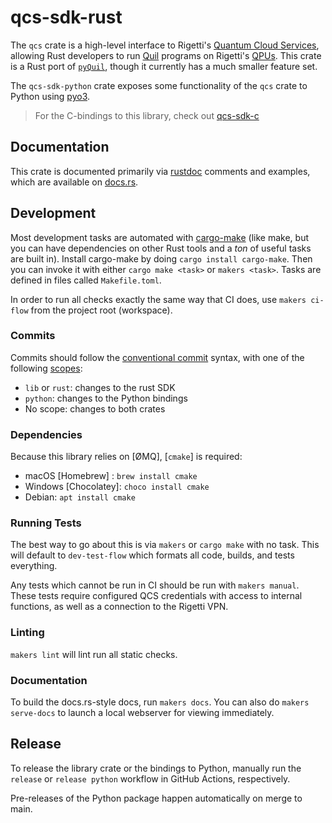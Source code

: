 # qcs-sdk-rust

The `qcs` crate is a high-level interface to Rigetti's [Quantum Cloud Services], allowing Rust developers to run [Quil] programs on Rigetti's [QPUs]. This crate is a Rust port of [`pyQuil`], though it currently has a much smaller feature set.

The `qcs-sdk-python` crate exposes some functionality of the `qcs` crate to Python using [pyo3](https://pyo3.rs/v0.17.1/).

> For the C-bindings to this library, check out [qcs-sdk-c](https://github.com/rigetti/qcs-sdk-c)

## Documentation

This crate is documented primarily via [rustdoc] comments and examples, which are available on [docs.rs].

## Development

Most development tasks are automated with [cargo-make] (like make, but you can have dependencies on other Rust tools and a _ton_ of useful tasks are built in). Install cargo-make by doing `cargo install cargo-make`. Then you can invoke it with either `cargo make <task>` or `makers <task>`. Tasks are defined in files called `Makefile.toml`.

In order to run all checks exactly the same way that CI does, use `makers ci-flow` from the project root (workspace).


### Commits

Commits should follow the [conventional commit](https://www.conventionalcommits.org/en/v1.0.0/) syntax, with one of the following [scopes][scopes]:

- `lib` or `rust`: changes to the rust SDK
- `python`: changes to the Python bindings
- No scope: changes to both crates

### Dependencies

Because this library relies on [ØMQ], [`cmake`] is required:

- macOS [Homebrew] : `brew install cmake`
- Windows [Chocolatey]: `choco install cmake`
- Debian: `apt install cmake`

### Running Tests

The best way to go about this is via `makers` or `cargo make` with no task. This will default to `dev-test-flow` which formats all code, builds, and tests everything.

Any tests which cannot be run in CI should be run with `makers manual`. These tests require configured QCS credentials with access to internal functions, as well as a connection to the Rigetti VPN.

### Linting

`makers lint` will lint run all static checks.

### Documentation

To build the docs.rs-style docs, run `makers docs`. You can also do `makers serve-docs` to launch a local webserver for viewing immediately.

## Release

To release the library crate or the bindings to Python, manually run the `release` or `release python` workflow in GitHub Actions, respectively.

Pre-releases of the Python package happen automatically on merge to main.

[cargo-make]: https://sagiegurari.github.io/cargo-make/
[Quantum Cloud Services]: https://docs.rigetti.com/qcs/
[Quil]: https://github.com/quil-lang/quil
[QPUs]: https://qcs.rigetti.com/qpus/
[`pyQuil`]: https://github.com/rigetti/pyquil
[rustdoc]: https://doc.rust-lang.org/rustdoc/index.html
[docs.rs]: https://docs.rs/qcs
[scopes]: https://www.conventionalcommits.org/en/v1.0.0/#commit-message-with-scope
